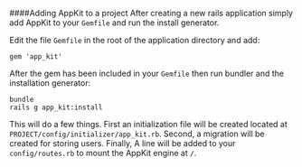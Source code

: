 <a id="adding-appkit" name="adding-appkit"></a>
####Adding AppKit to a project
After creating a new rails application simply add AppKit to your
`Gemfile` and run the install generator.

Edit the file `Gemfile` in the root of the application directory
and add:

    gem 'app_kit'

After the gem has been included in your `Gemfile` then run
bundler and the installation generator:

    bundle
    rails g app_kit:install

This will do a few things. First an initialization file will be
created located at `PROJECT/config/initializer/app_kit.rb`.
Second, a migration will be created for storing users.
Finally, A line will be added to your `config/routes.rb` to
mount the AppKit engine at `/`.
